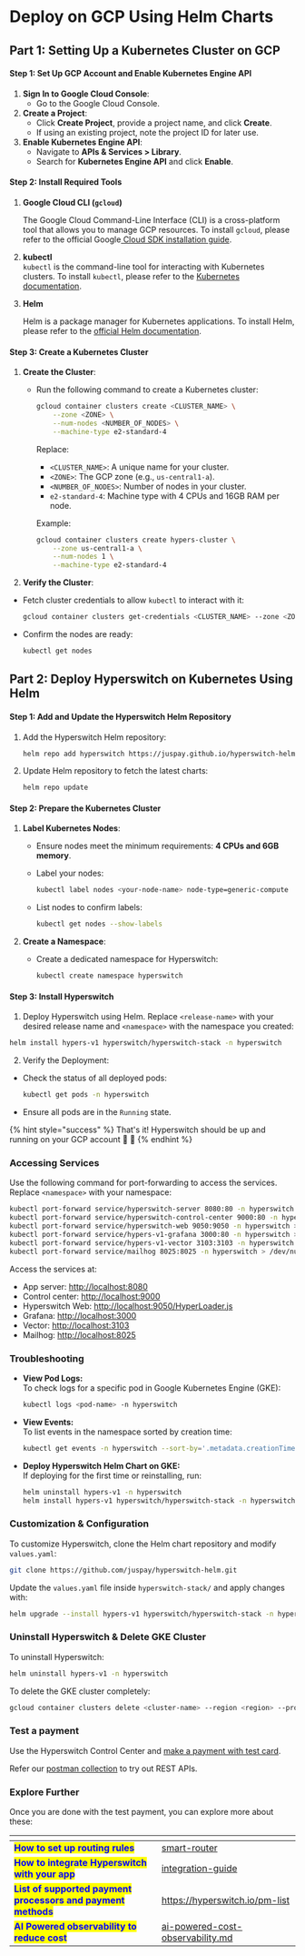 # Deploy on GCP Using Helm Charts

## Part 1: Setting Up a Kubernetes Cluster on GCP

#### Step 1: Set Up GCP Account and Enable Kubernetes Engine API

1. **Sign In to Google Cloud Console**:
   * Go to the Google Cloud Console.
2. **Create a Project**:
   * Click **Create Project**, provide a project name, and click **Create**.
   * If using an existing project, note the project ID for later use.
3. **Enable Kubernetes Engine API**:
   * Navigate to **APIs & Services > Library**.
   * Search for **Kubernetes Engine API** and click **Enable**.

#### Step 2: Install Required Tools

1.  **Google Cloud CLI (`gcloud`)**

    The Google Cloud Command-Line Interface (CLI) is a cross-platform tool that allows you to manage GCP resources. To install `gcloud`, please refer to the official Google[ Cloud SDK installation guide](https://cloud.google.com/sdk/docs/install).
2. **kubectl**\
   `kubectl` is the command-line tool for interacting with Kubernetes clusters. To install `kubectl`, please refer to the [Kubernetes documentation](https://pwittrock.github.io/docs/tasks/tools/install-kubectl/).
3.  **Helm**

    Helm is a package manager for Kubernetes applications. To install Helm, please refer to the [official Helm documentation](https://helm.sh/docs/intro/install/#through-package-managers).

#### Step 3: Create a Kubernetes Cluster

1. **Create the Cluster**:
   *   Run the following command to create a Kubernetes cluster:

       ```bash
       gcloud container clusters create <CLUSTER_NAME> \
           --zone <ZONE> \
           --num-nodes <NUMBER_OF_NODES> \
           --machine-type e2-standard-4
       ```

       Replace:

       * `<CLUSTER_NAME>`: A unique name for your cluster.
       * `<ZONE>`: The GCP zone (e.g., `us-central1-a`).
       * `<NUMBER_OF_NODES>`: Number of nodes in your cluster.
       * `e2-standard-4`: Machine type with 4 CPUs and 16GB RAM per node.

       Example:

       ```bash
       gcloud container clusters create hypers-cluster \
           --zone us-central1-a \
           --num-nodes 1 \
           --machine-type e2-standard-4    
       ```
2. **Verify the Cluster**:

*   Fetch cluster credentials to allow `kubectl` to interact with it:

    ```bash
    gcloud container clusters get-credentials <CLUSTER_NAME> --zone <ZONE>
    ```
*   Confirm the nodes are ready:

    ```bash
    kubectl get nodes
    ```

## Part 2: Deploy Hyperswitch on Kubernetes Using Helm

#### Step 1: Add and Update the Hyperswitch Helm Repository

1.  Add the Hyperswitch Helm repository:

    ```bash
    helm repo add hyperswitch https://juspay.github.io/hyperswitch-helm
    ```
2.  Update Helm repository to fetch the latest charts:

    ```bash
    helm repo update
    ```

#### Step 2: Prepare the Kubernetes Cluster

1. **Label Kubernetes Nodes**:
   * Ensure nodes meet the minimum requirements: **4 CPUs and 6GB memory**.&#x20;
   *   Label your nodes:

       ```bash
       kubectl label nodes <your-node-name> node-type=generic-compute
       ```
   *   List nodes to confirm labels:

       ```bash
       kubectl get nodes --show-labels
       ```
2. **Create a Namespace**:
   *   Create a dedicated namespace for Hyperswitch:

       ```bash
       kubectl create namespace hyperswitch
       ```

#### Step 3: Install Hyperswitch

1. Deploy Hyperswitch using Helm. Replace `<release-name>` with your desired release name and `<namespace>` with the namespace you created:

```bash
helm install hypers-v1 hyperswitch/hyperswitch-stack -n hyperswitch
```

2. Verify the Deployment:

*   Check the status of all deployed pods:

    ```bash
    kubectl get pods -n hyperswitch
    ```
* Ensure all pods are in the `Running` state.

{% hint style="success" %}
That's it! Hyperswitch should be up and running on your GCP account 🎉 🎉
{% endhint %}

### **Accessing Services**

Use the following command for port-forwarding to access the services. Replace `<namespace>` with your namespace:

```bash
kubectl port-forward service/hyperswitch-server 8080:80 -n hyperswitch > /dev/null 2>&1 & \
kubectl port-forward service/hyperswitch-control-center 9000:80 -n hyperswitch > /dev/null 2>&1 & \
kubectl port-forward service/hyperswitch-web 9050:9050 -n hyperswitch > /dev/null 2>&1 & \
kubectl port-forward service/hypers-v1-grafana 3000:80 -n hyperswitch > /dev/null 2>&1 & \
kubectl port-forward service/hypers-v1-vector 3103:3103 -n hyperswitch > /dev/null 2>&1 & \
kubectl port-forward service/mailhog 8025:8025 -n hyperswitch > /dev/null 2>&1 &
```

Access the services at:

* App server: [http://localhost:8080](http://localhost:8080)
* Control center: [http://localhost:9000](http://localhost:9000)
* Hyperswitch Web: [http://localhost:9050/HyperLoader.js](http://localhost:9050/HyperLoader.js)
* Grafana: [http://localhost:3000](http://localhost:3000)
* Vector: [http://localhost:3103](http://localhost:3103)
* Mailhog: [http://localhost:8025](http://localhost:8025)

### **Troubleshooting**

*   **View Pod Logs:**\
    To check logs for a specific pod in Google Kubernetes Engine (GKE):

    ```sh
    kubectl logs <pod-name> -n hyperswitch
    ```
*   **View Events:**\
    To list events in the namespace sorted by creation time:

    ```sh
    kubectl get events -n hyperswitch --sort-by='.metadata.creationTimestamp'
    ```
*   **Deploy Hyperswitch Helm Chart on GKE:**\
    If deploying for the first time or reinstalling, run:

    ```sh
    helm uninstall hypers-v1 -n hyperswitch
    helm install hypers-v1 hyperswitch/hyperswitch-stack -n hyperswitch
    ```

### **Customization & Configuration**

To customize Hyperswitch, clone the Helm chart repository and modify `values.yaml`:

```sh
git clone https://github.com/juspay/hyperswitch-helm.git
```

Update the `values.yaml` file inside `hyperswitch-stack/` and apply changes with:

```sh
helm upgrade --install hypers-v1 hyperswitch/hyperswitch-stack -n hyperswitch
```

### **Uninstall Hyperswitch & Delete GKE Cluster**

To uninstall Hyperswitch:

```sh
helm uninstall hypers-v1 -n hyperswitch
```

To delete the GKE cluster completely:

```sh
gcloud container clusters delete <cluster-name> --region <region> --project <project-id> --quiet
```

### Test a payment

Use the Hyperswitch Control Center and [make a payment with test card](https://opensource.hyperswitch.io/hyperswitch-open-source/test-a-payment).

Refer our [postman collection](https://www.postman.com/hyperswitch/workspace/hyperswitch/folder/25176183-0103918c-6611-459b-9faf-354dee8e4437) to try out REST APIs.

### Explore Further

Once you are done with the test payment, you can explore more about these:

<table data-card-size="large" data-view="cards"><thead><tr><th></th><th data-hidden data-card-target data-type="content-ref"></th></tr></thead><tbody><tr><td><mark style="color:blue;"><strong>How to set up routing rules</strong></mark></td><td><a href="../../explore-hyperswitch/payment-flows-and-management/smart-router/">smart-router</a></td></tr><tr><td><mark style="color:blue;"><strong>How to integrate Hyperswitch with your app</strong></mark></td><td><a href="../../explore-hyperswitch/merchant-controls/integration-guide/">integration-guide</a></td></tr><tr><td><mark style="color:blue;"><strong>List of supported payment processors and payment methods</strong></mark></td><td><a href="https://hyperswitch.io/pm-list">https://hyperswitch.io/pm-list</a></td></tr><tr><td><mark style="color:blue;"><strong>AI Powered observability to reduce cost</strong></mark></td><td><a href="../../about-hyperswitch/payments-modules/ai-powered-cost-observability.md">ai-powered-cost-observability.md</a></td></tr></tbody></table>



